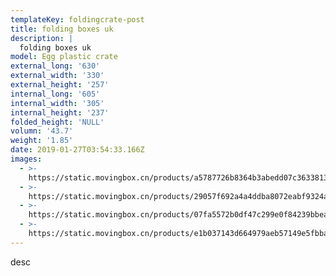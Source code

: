 ```yaml
---
templateKey: foldingcrate-post
title: folding boxes uk
description: |
  folding boxes uk
model: Egg plastic crate
external_long: '630'
external_width: '330'
external_height: '257'
internal_long: '605'
internal_width: '305'
internal_height: '237'
folded_height: 'NULL'
volumn: '43.7'
weight: '1.85'
date: 2019-01-27T03:54:33.166Z
images:
  - >-
    https://static.movingbox.cn/products/a5787726b8364b3abedd07c363381386.jpg
  - >-
    https://static.movingbox.cn/products/29057f692a4a4ddba8072eabf9324aa5.jpg
  - >-
    https://static.movingbox.cn/products/07fa5572b0df47c299e0f84239bbea83.jpg
  - >-
    https://static.movingbox.cn/products/e1b037143d664979aeb57149e5fbbaa7.jpg
---
```

desc
